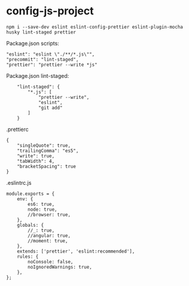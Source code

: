 # config-js-project

````
npm i --save-dev eslint eslint-config-prettier eslint-plugin-mocha husky lint-staged prettier
````

Package.json scripts:
````
"eslint": "eslint \"./**/*.js\"",
"precommit": "lint-staged",
"prettier": "prettier --write *js"
````

Package.json lint-staged:
````
    "lint-staged": {
        "*.js": [
            "prettier --write",
            "eslint",
            "git add"
        ]
    }
````

.prettierc
```
{
    "singleQuote": true,
    "trailingComma": "es5",
    "write": true,
    "tabWidth": 4,
    "bracketSpacing": true
}
````

.eslintrc.js
````
module.exports = {
    env: {
        es6: true,
        node: true,
        //browser: true,
    },
    globals: {
        //_: true,
        //angular: true,
        //moment: true,
    },
    extends: ['prettier', 'eslint:recommended'],
    rules: {
        noConsole: false,
        noIgnoredWarnings: true,
    },
};
````
